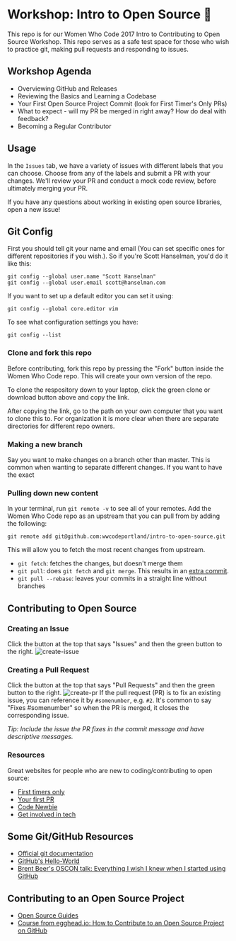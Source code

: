# Workshop: Intro to Open Source 🚀

This repo is for our Women Who Code 2017 Intro to Contributing to Open Source Workshop. This repo serves as a safe test space for those who wish to practice git, making pull requests and responding to issues.

## Workshop Agenda
 - Overviewing GitHub and Releases
 - Reviewing the Basics and Learning a Codebase
 - Your First Open Source Project Commit (look for First Timer's Only PRs)
 - What to expect - will my PR be merged in right away? How do deal with feedback?
 - Becoming a Regular Contributor

## Usage
In the `Issues` tab, we have a variety of issues with different labels that you can choose. Choose from any of the labels and submit a PR with your changes. We'll review your PR and conduct a mock code review, before ultimately merging your PR. 

If you have any questions about working in existing open source libraries, open a new issue!

## Git Config
First you should tell git your name and email (You can set specific ones for different repositories if you wish.). So if you're Scott Hanselman, you'd do it like this:
```
git config --global user.name "Scott Hanselman"
git config --global user.email scott@hanselman.com
```

If you want to set up a default editor you can set it using:
```
git config --global core.editor vim
```

To see what configuration settings you have:
```
git config --list
```

### Clone and fork this repo
Before contributing, fork this repo by pressing the "Fork" button inside the Women Who Code repo. This will create your own version of the repo.

To clone the respository down to your laptop, click the green clone or download button above and copy the link.

After copying the link, go to the path on your own computer that you want to clone this to. For organization it is more clear when there are separate directories for different repo owners.

### Making a new branch
Say you want to make changes on a branch other than master. This is common when wanting to separate different changes. If you want to have the exact

### Pulling down new content
In your terminal, run `git remote -v` to see all of your remotes. Add the Women Who Code repo as an upstream that you can pull from by adding the following:

`git remote add git@github.com:wwcodeportland/intro-to-open-source.git`

This will allow you to fetch the most recent changes from upstream.

* `git fetch`: fetches the changes, but doesn't merge them
* `git pull`: does `git fetch` and `git merge`. This results in an [extra commit](https://coderwall.com/p/7aymfa/please-oh-please-use-git-pull-rebase).
* `git pull --rebase`: leaves your commits in a straight line without branches

## Contributing to Open Source
### Creating an Issue
Click the button at the top that says "Issues" and then the green button to the right.
![create-issue](https://cloud.githubusercontent.com/assets/12282848/16970455/112131a4-4dd1-11e6-890b-697903e9b94b.png)

### Creating a Pull Request
Click the button at the top that says "Pull Requests" and then the green button to the right.
![create-pr](https://cloud.githubusercontent.com/assets/12282848/16970458/128818aa-4dd1-11e6-9388-f27a7106cb4e.png)
If the pull request (PR) is to fix an existing issue, you can reference it by `#somenumber`, e.g. `#2`. It's common to say "Fixes #somenumber" so when the PR is merged, it closes the corresponding issue.

*Tip: Include the issue the PR fixes in the commit message and have descriptive messages.*

### Resources
Great websites for people who are new to coding/contributing to open source:
* [First timers only](http://www.firsttimersonly.com/)
* [Your first PR](https://twitter.com/yourfirstpr)
* [Code Newbie](http://www.codenewbie.org/)
* [Get involved in tech](http://www.getinvolvedintech.com)

## Some Git/GitHub Resources
* [Official git documentation](https://git-scm.com/doc)
* [GitHub's Hello-World](https://guides.github.com/activities/hello-world/)
* [Brent Beer's OSCON talk: Everything I wish I knew when I started using GitHub](https://www.youtube.com/watch?v=KDUtjZHIx44)

## Contributing to an Open Source Project 
* [Open Source Guides](https://opensource.guide)
* [Course from egghead.io: How to Contribute to an Open Source Project on GitHub](https://egghead.io/courses/how-to-contribute-to-an-open-source-project-on-github)
